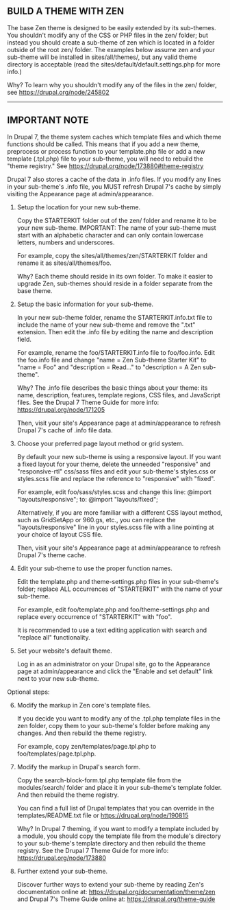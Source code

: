 ## BUILD A THEME WITH ZEN

The base Zen theme is designed to be easily extended by its sub-themes. You
shouldn't modify any of the CSS or PHP files in the zen/ folder; but instead you
should create a sub-theme of zen which is located in a folder outside of the
root zen/ folder. The examples below assume zen and your sub-theme will be
installed in sites/all/themes/, but any valid theme directory is acceptable
(read the sites/default/default.settings.php for more info.)

  Why? To learn why you shouldn't modify any of the files in the zen/ folder,
  see https://drupal.org/node/245802

----

## IMPORTANT NOTE

In Drupal 7, the theme system caches which template files and which theme
functions should be called. This means that if you add a new theme,
preprocess or process function to your template.php file or add a new template
(.tpl.php) file to your sub-theme, you will need to rebuild the "theme
registry." See https://drupal.org/node/173880#theme-registry

Drupal 7 also stores a cache of the data in .info files. If you modify any
lines in your sub-theme's .info file, you MUST refresh Drupal 7's cache by
simply visiting the Appearance page at admin/appearance.



 1. Setup the location for your new sub-theme.

    Copy the STARTERKIT folder out of the zen/ folder and rename it to be your
    new sub-theme. IMPORTANT: The name of your sub-theme must start with an
    alphabetic character and can only contain lowercase letters, numbers and
    underscores.

    For example, copy the sites/all/themes/zen/STARTERKIT folder and rename it
    as sites/all/themes/foo.

      Why? Each theme should reside in its own folder. To make it easier to
      upgrade Zen, sub-themes should reside in a folder separate from the base
      theme.

 2. Setup the basic information for your sub-theme.

    In your new sub-theme folder, rename the STARTERKIT.info.txt file to include
    the name of your new sub-theme and remove the ".txt" extension. Then edit
    the .info file by editing the name and description field.

    For example, rename the foo/STARTERKIT.info file to foo/foo.info. Edit the
    foo.info file and change "name = Zen Sub-theme Starter Kit" to "name = Foo"
    and "description = Read..." to "description = A Zen sub-theme".

      Why? The .info file describes the basic things about your theme: its
      name, description, features, template regions, CSS files, and JavaScript
      files. See the Drupal 7 Theme Guide for more info:
      https://drupal.org/node/171205

    Then, visit your site's Appearance page at admin/appearance to refresh
    Drupal 7's cache of .info file data.

 3. Choose your preferred page layout method or grid system.

    By default your new sub-theme is using a responsive layout. If you want a
    fixed layout for your theme, delete the unneeded "responsive" and
    "responsive-rtl" css/sass files and edit your sub-theme's styles.css
    or styles.scss file and replace the reference to "responsive" with
    "fixed".

    For example, edit foo/sass/styles.scss and change this line:
      @import "layouts/responsive";
    to:
      @import "layouts/fixed";

    Alternatively, if you are more familiar with a different CSS layout method,
    such as GridSetApp or 960.gs, etc., you can replace the
    "layouts/responsive" line in your styles.scss file with a line
    pointing at your choice of layout CSS file.

    Then, visit your site's Appearance page at admin/appearance to refresh
    Drupal 7's theme cache.

 4. Edit your sub-theme to use the proper function names.

    Edit the template.php and theme-settings.php files in your sub-theme's
    folder; replace ALL occurrences of "STARTERKIT" with the name of your
    sub-theme.

    For example, edit foo/template.php and foo/theme-settings.php and replace
    every occurrence of "STARTERKIT" with "foo".

    It is recommended to use a text editing application with search and
    "replace all" functionality.

 5. Set your website's default theme.

    Log in as an administrator on your Drupal site, go to the Appearance page at
    admin/appearance and click the "Enable and set default" link next to your
    new sub-theme.


Optional steps:

 6. Modify the markup in Zen core's template files.

    If you decide you want to modify any of the .tpl.php template files in the
    zen folder, copy them to your sub-theme's folder before making any changes.
    And then rebuild the theme registry.

    For example, copy zen/templates/page.tpl.php to foo/templates/page.tpl.php.

 7. Modify the markup in Drupal's search form.

    Copy the search-block-form.tpl.php template file from the modules/search/
    folder and place it in your sub-theme's template folder. And then rebuild
    the theme registry.

    You can find a full list of Drupal templates that you can override in the
    templates/README.txt file or https://drupal.org/node/190815

      Why? In Drupal 7 theming, if you want to modify a template included by a
      module, you should copy the template file from the module's directory to
      your sub-theme's template directory and then rebuild the theme registry.
      See the Drupal 7 Theme Guide for more info: https://drupal.org/node/173880

 8. Further extend your sub-theme.

    Discover further ways to extend your sub-theme by reading Zen's
    documentation online at:
      https://drupal.org/documentation/theme/zen
    and Drupal 7's Theme Guide online at:
      https://drupal.org/theme-guide
